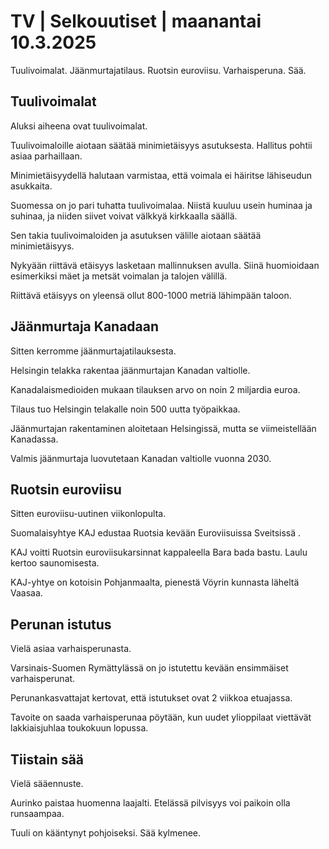 # TV \| Selkouutiset \| maanantai 10.3.2025

Tuulivoimalat. Jäänmurtajatilaus. Ruotsin euroviisu. Varhaisperuna. Sää.

## Tuulivoimalat

Aluksi aiheena ovat tuulivoimalat.

Tuulivoimaloille aiotaan säätää minimietäisyys asutuksesta. Hallitus pohtii asiaa parhaillaan.

Minimietäisyydellä halutaan varmistaa, että voimala ei häiritse lähiseudun asukkaita.

Suomessa on jo pari tuhatta tuulivoimalaa. Niistä kuuluu usein huminaa ja suhinaa, ja niiden siivet voivat välkkyä kirkkaalla säällä.

Sen takia tuulivoimaloiden ja asutuksen välille aiotaan säätää minimietäisyys.

Nykyään riittävä etäisyys lasketaan mallinnuksen avulla. Siinä huomioidaan esimerkiksi mäet ja metsät voimalan ja talojen välillä.

Riittävä etäisyys on yleensä ollut 800-1000 metriä lähimpään taloon.

## Jäänmurtaja Kanadaan

Sitten kerromme jäänmurtajatilauksesta.

Helsingin telakka rakentaa jäänmurtajan Kanadan valtiolle.

Kanadalaismedioiden mukaan tilauksen arvo on noin 2 miljardia euroa.

Tilaus tuo Helsingin telakalle noin 500 uutta työpaikkaa.

Jäänmurtajan rakentaminen aloitetaan Helsingissä, mutta se viimeistellään Kanadassa.

Valmis jäänmurtaja luovutetaan Kanadan valtiolle vuonna 2030.

## Ruotsin euroviisu

Sitten euroviisu-uutinen viikonlopulta.

Suomalaisyhtye KAJ edustaa Ruotsia kevään Euroviisuissa Sveitsissä .

KAJ voitti Ruotsin euroviisukarsinnat kappaleella Bara bada bastu. Laulu kertoo saunomisesta.

KAJ-yhtye on kotoisin Pohjanmaalta, pienestä Vöyrin kunnasta läheltä Vaasaa.

## Perunan istutus

Vielä asiaa varhaisperunasta.

Varsinais-Suomen Rymättylässä on jo istutettu kevään ensimmäiset varhaisperunat.

Perunankasvattajat kertovat, että istutukset ovat 2 viikkoa etuajassa.

Tavoite on saada varhaisperunaa pöytään, kun uudet ylioppilaat viettävät lakkiaisjuhlaa toukokuun lopussa.

## Tiistain sää

Vielä sääennuste.

Aurinko paistaa huomenna laajalti. Etelässä pilvisyys voi paikoin olla runsaampaa.

Tuuli on kääntynyt pohjoiseksi. Sää kylmenee.

